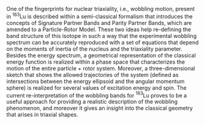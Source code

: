 One of the fingerprints for nuclear triaxiality, i.e., wobbling motion, present in $^{163}$Lu is described within a semi-classical formalism that introduces the concepts of Signature Partner Bands and Parity Partner Bands, which are amended to a Particle-Rotor Model. These two ideas help re-defining the band structure of this isotope in such a way that the experimental wobbling spectrum can be accurately reproduced with a set of equations that depend on the moments of inertia of the nucleus and the triaxiality parameter. Besides the energy spectrum, a geometrical representation of the classical energy function is realized within a phase space that characterizes the motion of the entire particle + rotor system. Moreover, a three-dimensional sketch that shows the allowed trajectories of the system (defined as intersections between the energy ellipsoid and the angular momentum sphere) is realized for several values of excitation energy and spin. The current re-interpretation of the wobbling bands for $^{163}$Lu proves to be a useful approach for providing a realistic description of the wobbling phenomenon, and moreover it gives an insight into the classical geometry that arises in triaxial shapes.